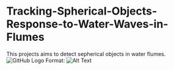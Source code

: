 # Tracking-Spherical-Objects-Response-to-Water-Waves-in-Flumes
This projects aims to detect sepherical objects in water flumes.
![GitHub Logo](/images/logo.png)
Format: ![Alt Text](url)
